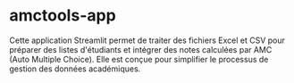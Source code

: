 # amctools-app
Cette application Streamlit permet de traiter des fichiers Excel et CSV pour préparer des listes d'étudiants et intégrer des notes calculées par AMC (Auto Multiple Choice). Elle est conçue pour simplifier le processus de gestion des données académiques.
